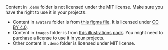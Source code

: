 Content in `.demo` folder is not licensed under the MIT license. Make sure you have the right to use it in your projects.

- Content in `avatars` folder is from [this figma file](https://www.figma.com/community/file/1256931441731857513). It is licensed under [CC BY 4.0](https://creativecommons.org/licenses/by/4.0/).
- Content in `images` folder is from [this illustrations pack](https://www.pixeltrue.com/scenic-illustrations). You might need to purchase a license to use it in your projects.
- Other content in `.demo` folder is licensed under MIT license.

